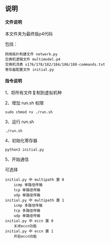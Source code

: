 ## 说明

#### 文件说明

本文件夹为最终版p4代码

包括：

    网络拓扑构建文件 network.py
    交换机逻辑文件 multimodel.p4
    交换机流表 s176/178/182/184/186/188-commands.txt
    寄存器配置文件 initial.py

#### 指令说明

1、将所有文件复制到虚拟机种

2、增加 run.sh 权限

    sudo chmod +x ./run.sh

3、运行 run.sh

    ./run.sh

4、初始化寄存器

    python3 initial.py

5、开始通信

可选择

    initial.py 中 multipath 置 0
        icmp 单路径传输
        tcp 单路径传输
        udp 单路径传输
    initial.py 中 multipath 置 1
        icmp 多路径传输
        tcp 多路径传输
        udp 单路径传输
    initial.py 中 eccn 置 0
        关闭eccn功能
    initial.py 中 eccn 置 1
        开启eccn功能
